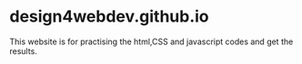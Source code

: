 # design4webdev.github.io
This website is for practising the html,CSS and javascript codes and get the results.
